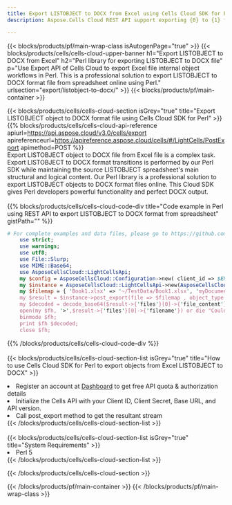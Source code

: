 ```yaml
---
title: Export LISTOBJECT to DOCX from Excel using Cells Cloud SDK for Perl  
description: Aspose.Cells Cloud REST API support exporting {0} to {1} format files using {2}. 

---
```



{{< blocks/products/pf/main-wrap-class isAutogenPage="true" >}}
{{< blocks/products/cells/cells-cloud-upper-banner h1="Export LISTOBJECT to DOCX from Excel" h2="Perl library for exporting LISTOBJECT to DOCX file" p="Use Export API of Cells Cloud to export Excel file internal object workflows in Perl. This is a professional solution to export LISTOBJECT to DOCX format file from spreadsheet online using Perl." urlsection="export/listobject-to-docx/" >}}
{{< blocks/products/pf/main-container >}}

{{< blocks/products/cells/cells-cloud-section isGrey="true"  title="Export LISTOBJECT object to DOCX format file using Cells Cloud SDK for Perl" >}}
{{% blocks/products/cells/cells-cloud-api-reference  apiurl=https://api.aspose.cloud/v3.0/cells/export  apireferenceurl=https://apireference.aspose.cloud/cells/#/LightCells/PostExport  apimethod=POST %}}
<br/>
Export LISTOBJECT object to DOCX file from Excel file is a complex task. Export LISTOBJECT to DOCX format transitions is performed by our Perl SDK while maintaining the source LISTOBJECT spreadsheet's main structural and logical content. Our Perl library is a professional solution to export LISTOBJECT objects to DOCX format files online. This Cloud SDK gives Perl developers powerful functionality and perfect DOCX output.
<br/>
<br/>
{{% blocks/products/cells/cells-cloud-code-div title="Code example in Perl using REST API to export LISTOBJECT to DOCX format from spreadsheet" gistPath="" %}}
  
```perl
# For complete examples and data files, please go to https://github.com/aspose-cells-cloud/aspose-cells-cloud-perl/
    use strict;
    use warnings;
    use utf8; 
    use File::Slurp;
    use MIME::Base64;
    use AsposeCellsCloud::LightCellsApi;
    my $config = AsposeCellsCloud::Configuration->new( client_id => $ENV{'ProductClientId'}, client_secret => $ENV{'ProductClientSecret'});
    my $instance = AsposeCellsCloud::LightCellsApi->new(AsposeCellsCloud::ApiClient->new( $config));
    my $filemap = { 'Book1.xlsx' => '~/TestData/Book1.xlsx', 'myDocument.xlsx' => ~/TestData/myDocument.xlsx'};
    my $result = $instance->post_export(file => $filemap , object_type => 'listobject',format => 'docx');
    my $decoded = decode_base64($result->{'files'}[0]->{'file_content'});
    open(my $fh, '>',$result->{'files'}[0]->{'filename'}) or die "Could not open file!";
    binmode $fh;
    print $fh $decoded;
    close $fh;
```
   
{{% /blocks/products/cells/cells-cloud-code-div  %}}
<br/>
<br/>
{{< blocks/products/cells/cells-cloud-section-list isGrey="true"  title="How to use Cells Cloud SDK for Perl to export objects from Excel LISTOBJECT to DOCX" >}}
<li>Register an account at <a href="https://dashboard.aspose.cloud/">Dashboard</a> to get free API quota & authorization details</li>
<li>Initialize the Cells API with your Client ID, Client Secret, Base URL, and API version.</li>
<li>Call post_export method to get the resultant stream</li>
{{< /blocks/products/cells/cells-cloud-section-list >}}
<br/>
<br/>
{{< blocks/products/cells/cells-cloud-section-list isGrey="true"  title="System Requirements" >}}
<li>Perl 5</li>
{{< /blocks/products/cells/cells-cloud-section-list >}}

{{< /blocks/products/cells/cells-cloud-section >}}

{{< /blocks/products/pf/main-container >}}
{{< /blocks/products/pf/main-wrap-class >}}

